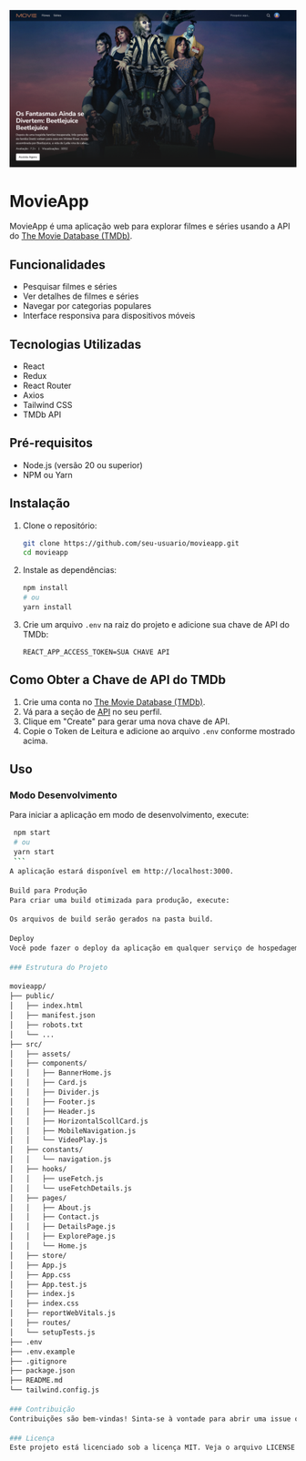 ![MovieApp](thumbnail.png?raw=true "MovieApp")

# MovieApp

MovieApp é uma aplicação web para explorar filmes e séries usando a API do [The Movie Database (TMDb)](https://www.themoviedb.org/).

## Funcionalidades

- Pesquisar filmes e séries
- Ver detalhes de filmes e séries
- Navegar por categorias populares
- Interface responsiva para dispositivos móveis

## Tecnologias Utilizadas

- React
- Redux
- React Router
- Axios
- Tailwind CSS
- TMDb API

## Pré-requisitos

- Node.js (versão 20 ou superior)
- NPM ou Yarn

## Instalação

1. Clone o repositório:

    ```bash
    git clone https://github.com/seu-usuario/movieapp.git
    cd movieapp
    ```

2. Instale as dependências:

    ```bash
    npm install
    # ou
    yarn install
    ```

3. Crie um arquivo `.env` na raiz do projeto e adicione sua chave de API do TMDb:

    ```env
    REACT_APP_ACCESS_TOKEN=SUA CHAVE API
    ```

## Como Obter a Chave de API do TMDb

1. Crie uma conta no [The Movie Database (TMDb)](https://www.themoviedb.org/).
2. Vá para a seção de [API](https://www.themoviedb.org/settings/api) no seu perfil.
3. Clique em "Create" para gerar uma nova chave de API.
4. Copie o Token de Leitura e adicione ao arquivo `.env` conforme mostrado acima.

## Uso

### Modo Desenvolvimento

Para iniciar a aplicação em modo de desenvolvimento, execute:

   ```bash
    npm start
    # ou
    yarn start
    ```
A aplicação estará disponível em http://localhost:3000.

Build para Produção
Para criar uma build otimizada para produção, execute:

Os arquivos de build serão gerados na pasta build.

Deploy
Você pode fazer o deploy da aplicação em qualquer serviço de hospedagem estática, como Vercel, Netlify, GitHub Pages, etc.

### Estrutura do Projeto

movieapp/
├── public/
│   ├── index.html
│   ├── manifest.json
│   ├── robots.txt
│   └── ...
├── src/
│   ├── assets/
│   ├── components/
│   │   ├── BannerHome.js
│   │   ├── Card.js
│   │   ├── Divider.js
│   │   ├── Footer.js
│   │   ├── Header.js
│   │   ├── HorizontalScollCard.js
│   │   ├── MobileNavigation.js
│   │   └── VideoPlay.js
│   ├── constants/
│   │   └── navigation.js
│   ├── hooks/
│   │   ├── useFetch.js
│   │   └── useFetchDetails.js
│   ├── pages/
│   │   ├── About.js
│   │   ├── Contact.js
│   │   ├── DetailsPage.js
│   │   ├── ExplorePage.js
│   │   └── Home.js
│   ├── store/
│   ├── App.js
│   ├── App.css
│   ├── App.test.js
│   ├── index.js
│   ├── index.css
│   ├── reportWebVitals.js
│   ├── routes/
│   └── setupTests.js
├── .env
├── .env.example
├── .gitignore
├── package.json
├── README.md
└── tailwind.config.js

### Contribuição
Contribuições são bem-vindas! Sinta-se à vontade para abrir uma issue ou enviar um pull request.

### Licença
Este projeto está licenciado sob a licença MIT. Veja o arquivo LICENSE para mais detalhes.

